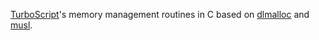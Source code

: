 [TurboScript](https://github.com/01alchemist/TurboScript)'s memory management routines in C based on [dlmalloc](http://g.oswego.edu/dl/html/malloc.html) and [musl](http://www.musl-libc.org/).
